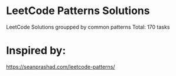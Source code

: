 # LeetCode Patterns Solutions
LeetCode Solutions groupped by common patterns
Total: 170 tasks
# Inspired by: 
https://seanprashad.com/leetcode-patterns/
